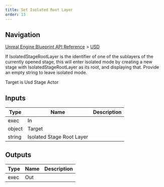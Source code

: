 ```yaml
---
title: Set Isolated Root Layer
order: 13
---
```

## Navigation

[Unreal Engine Blueprint API Reference](https://dev.epicgames.com/documentation/en-us/unreal-engine/BlueprintAPI) > [USD](https://dev.epicgames.com/documentation/en-us/unreal-engine/BlueprintAPI/USD)

If IsolatedStageRootLayer is the identifier of one of the sublayers of the currently opened stage, this will
enter isolated mode by creating a new stage with IsolatedStageRootLayer as its root, and displaying that.
Provide an empty string to leave isolated mode.

Target is Usd Stage Actor

## Inputs

| Type | Name | Description |
| --- | --- | --- |
| exec | In |  |
| object | Target |  |
| string | Isolated Stage Root Layer |  |

## Outputs

| Type | Name | Description |
| --- | --- | --- |
| exec | Out |  |
